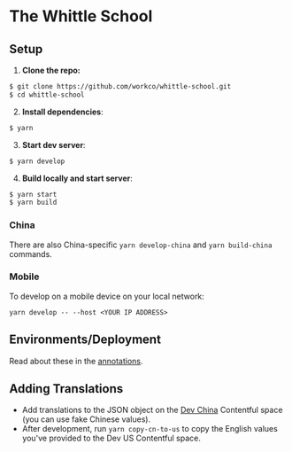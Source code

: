 # The Whittle School

## Setup

1. **Clone the repo:**

```sh
$ git clone https://github.com/workco/whittle-school.git
$ cd whittle-school
```

2. **Install dependencies**:

```sh
$ yarn
```

3. **Start dev server**:

```sh
$ yarn develop
```

4. **Build locally and start server**:

```sh
$ yarn start
$ yarn build
```

### China

There are also China-specific `yarn develop-china` and `yarn build-china` commands.

### Mobile

To develop on a mobile device on your local network:

```
yarn develop -- --host <YOUR IP ADDRESS>
```

## Environments/Deployment

Read about these in the [annotations](https://paper.dropbox.com/doc/04-Global-Contentful-Notes-KFbCCPZhz9DWRbldpRJEe).

## Adding Translations

- Add translations to the JSON object on the [Dev China](https://app.contentful.com/spaces/udx5f2jyw09i/entries/qUHfYUmG8o4MCaEWoukuu) Contentful space (you can use fake Chinese values).
- After development, run `yarn copy-cn-to-us` to copy the English values you've provided to the Dev US Contentful space.
